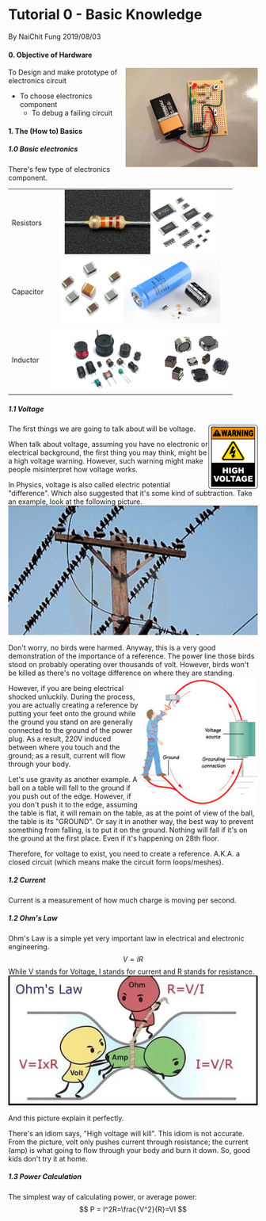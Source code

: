 # Tutorial 0 - Basic Knowledge

By NaiChit Fung 2019/08/03

#### 0. Objective of Hardware

<img align="right" height="200" src=".\assets\FLF0LQLHEBNH7UI.LARGE.jpg">To Design and make prototype of electronics circuit

- To choose electronics component
  - To debug a failing circuit



#### 1. The (How to) Basics

##### 1.0 Basic electronics

There's few type of electronics component.
<table border="0" width = "100%">
<tr>
    <td>Resistors</td>
    <td align="center"><img height="130" src=".\assets\2785-03-1564812167285.jpg"><img height="130" src=".\assets\smd-resistor-500x500.jpg"></td>
</tr>
<tr>
    <td>Capacitor</td>
    <td align="center"><img height="130" src=".\assets\407684326c404052734_grande.jpeg"><img align="centre" height="130" src=".\assets\51968eb0ce395f352c000000.jpg"></td>
</tr>
<tr>
    <td>Inductor</td>
    <td align="center"><img height="130" src=".\assets\spoler.jpg"><img align="centre" height="130" src=".\assets\smd-inductors-500x500.png"></td>
</tr>
</table>

##### 1.1 Voltage

<img align="right" width="100" height="130" src=".\assets\E3444-1564765376829.png">The first things we are going to talk about will be voltage. 

When talk about voltage, assuming you have no electronic or electrical background, the first thing you may think, might be a high voltage warning. However, such warning might make people misinterpret how voltage works.

In Physics, voltage is also called electric potential "difference". Which also suggested that it's some kind of subtraction. Take an example, look at the following picture.![bird power line](assets/Screenshot_20190204-082427_Gallery.jpg)

Don't worry, no birds were harmed. Anyway, this is a very good demonstration of the importance of a reference. The power line those birds stood on probably operating over thousands of volt. However, birds won't be killed as there's no voltage difference on where they are standing.<img align="right" width="240" height="260" src=".\assets\avoidshocks016.jpg">

However, if you are being electrical shocked unluckily. During the process, you are actually creating a reference by putting your feet onto the ground while the ground you stand on are generally connected to the ground of the power plug. As a result, 220V induced between where you touch and the ground; as a result, current will flow through your body.

Let's use gravity as another example. A ball on a table will fall to the ground if you push out of the edge. However, if you don't push it to the edge, assuming the table is flat, it will remain on the table, as at the point of view of the ball, the table is its "GROUND". Or say it in another way, the best way to prevent something from falling, is to put it on the ground. Nothing will fall if it's on the ground at the first place. Even if it's happening on 28th floor.

Therefore, for voltage to exist, you need to create a reference. A.K.A. a closed circuit (which means make the circuit form loops/meshes).

##### 1.2 Current

Current is a measurement of how much charge is moving per second.

##### 1.2 Ohm's Law

Ohm's Law is a simple yet very important law in electrical and electronic engineering.
$$
V = IR
$$
While V stands for Voltage, I stands for current and R stands for resistance.![ohm's law](assets/zi3yac7jkxj21.jpg)

And this picture explain it perfectly.

There's an idiom says, "High voltage will kill". This idiom is not accurate. From the picture, volt only pushes current through resistance; the current (amp) is what going to flow through your body and burn it down. So, good kids don't try it at home.

##### 1.3 Power Calculation

The simplest way of calculating power, or average power:
$$
P = I^2R=\frac{V^2}{R}=VI
$$
